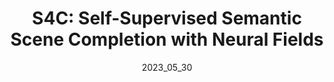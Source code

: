 ---
layout: page
permalink: publications/s4c/
date: 2023_05_30 # determines sorting just take the date of the first publication as YYYY_MM_DD
image: https://ahayler.github.io/publications/s4c/assets/teaser.png
image_mouseover: https://ahayler.github.io/publications/s4c/assets/header_video.mp4

title: "S4C: Self-Supervised Semantic Scene Completion with Neural Fields"
venue: ArXiv, 2023
authors:
  - name: adrianhayler
    affiliations: "1"
  - name: felixwimbauer
    affiliations: "1,2"
  - name: christianrupprecht
    affiliations: "3"
  - name: danielcremers
    affiliations: "1,2,3"
affiliations:
  - name: tum
    length: short
  - name: mcml
    length: long
  - name: oxford
    length: long

description: "S4C is the first self-supervised approach to the Sematic Scence Completion task. It achives close to state-of-the-art performance on the KITTI-360 SSCBench dataset."

links:
    - name: Project Page
      link: https://ahayler.github.io/publications/s4c/
    - name: Paper
      link: https://arxiv.org/abs/2305.09527 # change this as soon as the paper is uploaded
      style: "bi bi-file-earmark-richtext"
    # - name: Code
    #  link: # after clean up
    #   style: "bi bi-github"
    # - name: Video
    #   link: # after video was created
    #   style: "bi bi-youtube"

# citation: # insert citation when is published

# acknowledgements: # don't know

# citation: '@article{muhle2023dnls_covs,
#   title={Learning Correspondence Uncertainty via Differentiable Nonlinear Least Squares},
#   author={Dominik Muhle and Lukas Koestler and Krishna Murthy Jatavallabhula and Daniel Cremers},
#   journal={IEEE Conference on Computer Vision and Pattern Recognition (CVPR)},
#   year={2023},
# }'

# acknowledgements: 'This work was supported by the ERC Advanced Grant SIMULACRON, by the Munich Center for Machine Learning and by the EPSRC Programme Grant VisualAI EP/T028572/1.'
# # citation: "@{ASDF}"
---